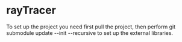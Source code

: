 # rayTracer
To set up the project you need first pull the project, then perform git submodule update --init --recursive to set up the external libraries.

